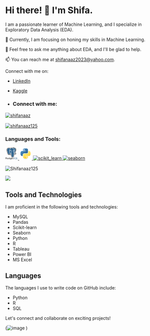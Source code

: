 # Hi there! 👋 I'm Shifa.

I am a passionate learner of Machine Learning, and I specialize in Exploratory Data Analysis (EDA).

🌱 Currently, I am focusing on honing my skills in Machine Learning.

💬 Feel free to ask me anything about EDA, and I'll be glad to help.

📫 You can reach me at shifanaaz2023@yahoo.com.

Connect with me on:
- [LinkedIn](https://www.linkedin.com/in/shifanaaz/)
- [Kaggle](https://www.kaggle.com/shifanaaz125)

- <h3 align="left">Connect with me:</h3>
<p align="left">
<a href="https://www.linkedin.com/in/shifanaaz/" target="blank"><img align="center" src="https://raw.githubusercontent.com/rahuldkjain/github-profile-readme-generator/master/src/images/icons/Social/linked-in-alt.svg" alt="shifanaaz" height="30" width="40" /></a>
<p align="left">
<a href="https://www.kaggle.com/shifanaaz125" target="blank"><img align="center" src="https://raw.githubusercontent.com/rahuldkjain/github-profile-readme-generator/master/src/images/icons/Social/linked-in-alt.svg" alt="shifanaaz125" height="30" width="40" /></a>
</p>




<h3 align="left">Languages and Tools:</h3>
<p align="left"> <a href="https://www.postgresql.org" target="_blank" rel="noreferrer"> <img src="https://raw.githubusercontent.com/devicons/devicon/master/icons/postgresql/postgresql-original-wordmark.svg" alt="postgresql" width="40" height="40"/> </a> <a href="https://www.python.org" target="_blank" rel="noreferrer"> <img src="https://raw.githubusercontent.com/devicons/devicon/master/icons/python/python-original.svg" alt="python" width="40" height="40"/> </a> <a href="https://scikit-learn.org/" target="_blank" rel="noreferrer"> <img src="https://upload.wikimedia.org/wikipedia/commons/0/05/Scikit_learn_logo_small.svg" alt="scikit_learn" width="40" height="40"/> </a> <a href="https://seaborn.pydata.org/" target="_blank" rel="noreferrer"> <img src="https://seaborn.pydata.org/_images/logo-mark-lightbg.svg" alt="seaborn" width="40" height="40"/> </a> </p>


<p><img align="center" src="https://github-readme-stats.vercel.app/api/top-langs?username=Shifanaaz125&show_icons=true&locale=en&layout=compact" alt="Shifanaaz125" /></p>
<img height="180em" src="https://github-readme-stats.vercel.app/api?username=Shifanaaz125&show_icons=true&hide_border=true&&count_private=true&include_all_commits=true" />

## Tools and Technologies

I am proficient in the following tools and technologies:

- MySQL
- Pandas
- Scikit-learn
- Seaborn
- Python
- R
- Tableau
- Power BI
- MS Excel

## Languages

The languages I use to write code on GitHub include:

- Python
- R
- SQL

Let's connect and collaborate on exciting projects!

(![image](https://github.com/Shifanaaz125/Shifanaaz125/assets/120267469/dc9f9839-3c9f-4520-8735-b0103fd7ca20)
)
